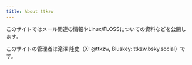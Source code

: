 ```yaml
---
title: About ttkzw
---
```


このサイトではメール関連の情報やLinux/FLOSSについての資料などを公開します。

このサイトの管理者は滝澤 隆史（X: @ttkzw, Bluskey: ttkzw.bsky.social）です。
